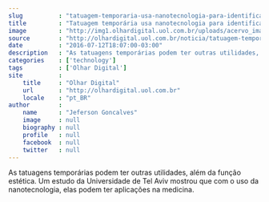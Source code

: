 ```yaml
---
slug          : "tatuagem-temporaria-usa-nanotecnologia-para-identificar-expressoes-faciais"
title         : "Tatuagem temporária usa nanotecnologia para identificar expressões faciais"
image         : "http://img1.olhardigital.uol.com.br/uploads/acervo_imagens/2016/07/20160712113502_660_420.jpg"
source        : "http://olhardigital.uol.com.br/noticia/tatuagem-temporaria-usa-nanotecnologia-para-identificar-expressoes-faciais/60187"
date          : "2016-07-12T18:07:00-03:00"
description   : "As tatuagens temporárias podem ter outras utilidades, além da função estética. Um estudo da Universidade de Tel Aviv mostrou que com o uso da nanotecnologia, elas podem ter aplicações na medicina."
categories    : ['technology']
tags          : ['Olhar Digital']
site          :
    title     : "Olhar Digital"
    url       : "http://olhardigital.uol.com.br"
    locale    : "pt_BR"
author        :
    name      : "Jeferson Goncalves"
    image     : null
    biography : null
    profile   : null
    facebook  : null
    twitter   : null
---
```


As tatuagens temporárias podem ter outras utilidades, além da função estética. Um estudo da Universidade de Tel Aviv mostrou que com o uso da nanotecnologia, elas podem ter aplicações na medicina.
